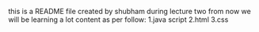 this is a README file created by shubham during lecture two
from now we will be learning a lot content as per follow:
1.java script
2.html
3.css
